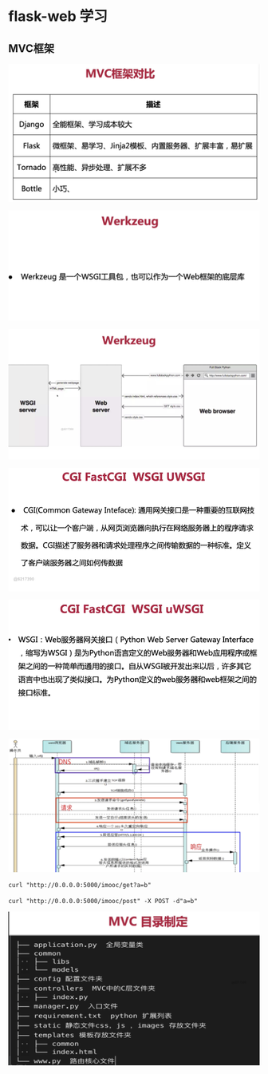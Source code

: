 # flask-web 学习

## MVC框架
![](./photo/01.png)


![](./photo/02.png)


![](./photo/03.png)


![](./photo/04.png)


![](./photo/05.png)



![](./photo/06.png)


    curl "http://0.0.0.0:5000/imooc/get?a=b"
    
    curl "http://0.0.0.0:5000/imooc/post" -X POST -d"a=b"


![](./photo/07.png)